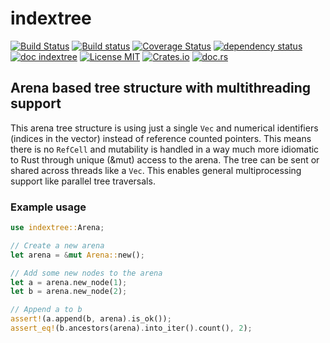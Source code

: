 # indextree

[![Build Status](https://travis-ci.org/saschagrunert/indextree.svg)](https://travis-ci.org/saschagrunert/indextree)
[![Build status](https://ci.appveyor.com/api/projects/status/byraapuh9py02us0?svg=true)](https://ci.appveyor.com/project/saschagrunert/indextree)
[![Coverage Status](https://coveralls.io/repos/github/saschagrunert/indextree/badge.svg?branch=master)](https://coveralls.io/github/saschagrunert/indextree?branch=master)
[![dependency status](https://deps.rs/repo/github/saschagrunert/indextree/status.svg)](https://deps.rs/repo/github/saschagrunert/indextree)
[![doc indextree](https://img.shields.io/badge/master_doc-indextree-blue.svg)](https://saschagrunert.github.io/indextree)
[![License MIT](https://img.shields.io/badge/license-MIT-blue.svg)](https://github.com/saschagrunert/indextree/blob/master/LICENSE)
[![Crates.io](https://img.shields.io/crates/v/indextree.svg)](https://crates.io/crates/indextree)
[![doc.rs](https://docs.rs/indextree/badge.svg)](https://docs.rs/indextree)

## Arena based tree structure with multithreading support

This arena tree structure is using just a single `Vec` and numerical identifiers
(indices in the vector) instead of reference counted pointers. This means there
is no `RefCell` and mutability is handled in a way much more idiomatic to Rust
through unique (&mut) access to the arena. The tree can be sent or shared across
threads like a `Vec`. This enables general multiprocessing support like
parallel tree traversals.

### Example usage

```rust
use indextree::Arena;

// Create a new arena
let arena = &mut Arena::new();

// Add some new nodes to the arena
let a = arena.new_node(1);
let b = arena.new_node(2);

// Append a to b
assert!(a.append(b, arena).is_ok());
assert_eq!(b.ancestors(arena).into_iter().count(), 2);
```
